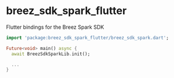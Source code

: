 # breez_sdk_spark_flutter

Flutter bindings for the Breez Spark SDK

```dart
import 'package:breez_sdk_spark_flutter/breez_sdk_spark.dart';

Future<void> main() async {
  await BreezSdkSparkLib.init();

  ...
}
```